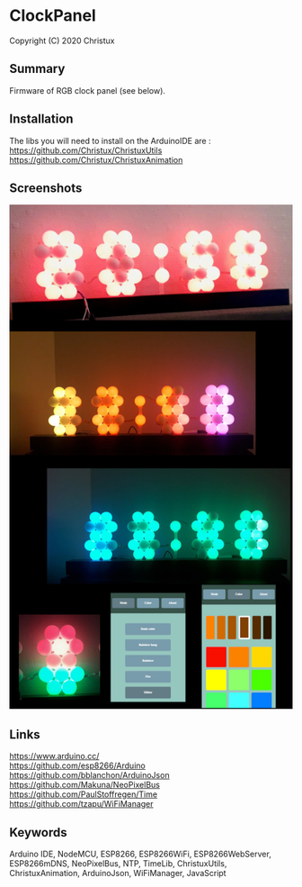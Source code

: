 # ClockPanel
Copyright (C) 2020 Christux

## Summary

Firmware of RGB clock panel (see below).

## Installation

The libs you will need to install on the ArduinoIDE are :</br>
<a href="https://github.com/Christux/ChristuxUtils">https://github.com/Christux/ChristuxUtils</a></br>
<a href="https://github.com/Christux/ChristuxAnimation">https://github.com/Christux/ChristuxAnimation</a>

## Screenshots

<p align="center">
  <img src="ClockPanel.jpeg"/>
</p>

## Links

<a href="https://www.arduino.cc">https://www.arduino.cc/</a></br>
<a href="https://github.com/esp8266/Arduino">https://github.com/esp8266/Arduino</a></br>
<a href="https://github.com/bblanchon/ArduinoJson">https://github.com/bblanchon/ArduinoJson</a></br>
<a href="https://github.com/Makuna/NeoPixelBus">https://github.com/Makuna/NeoPixelBus</a></br>
<a href="https://github.com/PaulStoffregen/Time">https://github.com/PaulStoffregen/Time</a></br>
<a href="https://github.com/tzapu/WiFiManager">https://github.com/tzapu/WiFiManager</a>

## Keywords

Arduino IDE, NodeMCU, ESP8266, ESP8266WiFi, ESP8266WebServer, ESP8266mDNS, NeoPixelBus, NTP, TimeLib, ChristuxUtils, ChristuxAnimation, ArduinoJson, WiFiManager, JavaScript